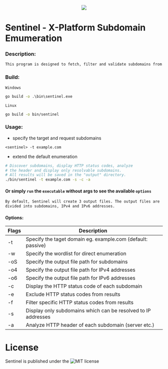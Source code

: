 <p align="center">
  <img src="https://github.com/fhAnso/Sentinel/blob/main/assets/logo.png" />
</p>

# Sentinel - X-Platform Subdomain Emumeration
### Description:
```txt
This program is designed to fetch, filter and validate subdomains from a specific host. This works by querying public services like DNS, certificate transparency logs, etc. The output can be adjusted as needed and the results are automatically saved for further processing. 
```

### Build:
`Windows`
```cmd
go build -o .\bin\sentinel.exe 
```
`Linux`
```bash
go build -o bin/sentinel 
```

### Usage:
- specify the target and request subdomains
```
<sentinel> -t example.com
```
- extend the default enumeration
```bash
# Discover subdomains, display HTTP status codes, analyze 
# the header and display only resolvable subdomains.
# All results will be saved in the "output" directory.
./bin/sentinel -t example.com -s -c -a
```
#### Or simply `run` the <sentinel> `executable` without args to see the available `options`

```txt
By default, Sentinel will create 3 output files. The output files are 
divided into subdomains, IPv4 and IPv6 addresses. 
```

#### Options:
| Flags | Description |
| ----- | ----------- |
| -t | Specify the taget domain eg. example.com (default: passive) |
| -w | Specify the wordlist for direct enumeration
| -oS | Specify the output file path for subdomains
| -o4 | Specify the output file path for IPv4 addresses
| -o6 | Specify the output file path for IPv6 addresses
| -c | Display the HTTP status code of each subdomain
| -e | Exclude HTTP status codes from results
| -f | Filter specific HTTP status codes from results
| -s | Display only subdomains which can be resolved to IP addresses
| -a | Analyze HTTP header of each subdomain (server etc.)

# License
Sentinel is published under the ![MIT](https://github.com/fhAnso/Sentinel/blob/main/LICENSE) license
